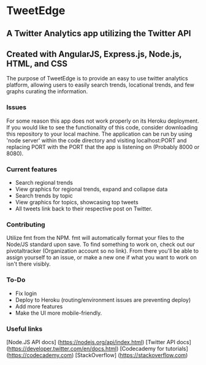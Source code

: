 # TweetEdge


## A Twitter Analytics app utilizing the Twitter API
## Created with AngularJS, Express.js, Node.js, HTML, and CSS

The purpose of TweetEdge is to provide an easy to use twitter analytics platform, allowing users to easily search trends, locational trends, and few graphs curating the information. 

### Issues
For some reason this app does not work properly on its Heroku deployment. If you would like to see the functionality of this code, consider downloading this repository to your local machine.
The application can be run by using 'node server' within the code directory and visiting localhost:PORT and replacing PORT with the PORT that the app is listening on (Probably 8000 or 8080).

### Current features 

- Search regional trends
- View graphics for regional trends, expand and collapse data
- Search trends by topic
- View graphics for topics, showcasing top tweets
- All tweets link back to their respective post on Twitter. 

### Contributing 
Utilize fmt from the NPM. fmt will automatically format your files to the Node/JS standard upon save. 
To find something to work on, check out our pivotaltracker (Organization account so no link). From there you'll be able to assign yourself to an issue, or make a new one if what you want to work on isn't there visibly. 

### To-Do
- Fix login
- Deploy to Heroku (routing/environment issues are preventing deploy)
- Add more features
- Make the UI more mobile-friendly. 


### Useful links
[Node.JS API docs] (https://nodejs.org/api/index.html)
[Twitter API docs] (https://developer.twitter.com/en/docs.html)
[Codecademy for tutorials] (https://codecademy.com)
[StackOverflow] (https://stackoverflow.com) 

